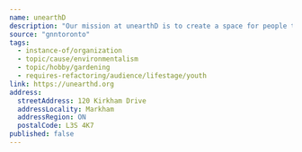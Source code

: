 ```yaml
---
name: unearthD
description: "Our mission at unearthD is to create a space for people to find a common connection with the environment and with each other—by unearthing our roots. We want to foster a community where people feel engaged and comfortable talking about climate action."
source: "gnntoronto"
tags:
  - instance-of/organization
  - topic/cause/environmentalism
  - topic/hobby/gardening
  - requires-refactoring/audience/lifestage/youth
link: https://unearthd.org
address:
  streetAddress: 120 Kirkham Drive
  addressLocality: Markham
  addressRegion: ON
  postalCode: L3S 4K7
published: false
---
```

